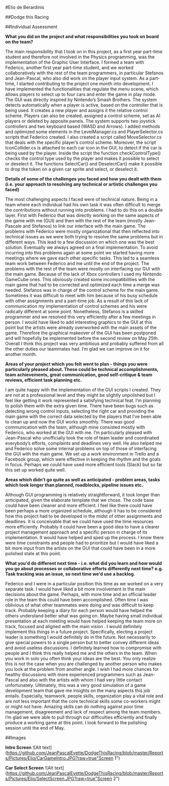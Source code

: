 ﻿#Elio de Berardinis

##Dodge this Racing

##Individual Assessment


**What you did on the project and what responsibilities you took on board on the team?**

The main responsibility that I took on in this project, as a first year part-time student and therefore not involved in the Physics programming, was the implementation of the Graphic User Interface. I formed a team with Federico, another first year part-time student, and we worked collaboratively with the rest of the team programmers, in particular Stefanos and Jean-Pascal, who also did work on the player input system. As a part-time, I started contributing to the project one month into development.
I have implemented the functionalities that regulate the menu scene, which allows players to select up to four cars and enter the game in play mode. The GUI was directly inspired by Nintendo’s Smash Brothers. The system detects automatically when a player is active, based on the controller that is being used. It creates a new player and assigns it the relative control scheme. Players can also be created, assigned a control scheme, set as AI players or deleted by apposite panels. The system supports two joystick controllers and two keyboard based (WASD and Arrows). 
I added methods and optimized some elements in the LevelManager.cs and PlayerSelector.cs scripts that Federico created. I also created a script called MoveSelector.cs that deals with the specific player’s control scheme.
Moreover, the script IconCollider.cs is attached to each car icon in the GUI, to detect if the car is being used by the player. Inside the script the function checkControlType() checks the control type used by the player and makes it possible to select or deselect it.
The functions SelectCar() and DeselectCar() make it possible to drop the token on a given car sprite and select, or deselect it. 

**Details of some of the challenges you faced and how you dealt with them (i.e. your approach to resolving any technical or artistic challenges you faced)**

The most challenging aspects I faced were of technical nature. Being in a team where each individual had his own task it was often difficult to merge the contributions without running into problems. I had to do this on a double layer. First with Federico that was directly working on the same aspects of the game with me (GUI) and then with the rest of the team (mostly Jean-Pascale and Stefanos) to link our interface with the main game. The problems with Federico were mostly organizational that then reflected into technical issues as we were both trying to resolve the same problems but in different ways. This lead to a few discussion on which one was the best solution. Eventually we always agreed on a final implementation. To avoid incurring into this problems again at some point we started having more meetings where we gave each other specific tasks. This led to a seamless team work between Federico and me until the end of the project.
The problems with the rest of the team were mostly on interfacing our GUI with the main game. Because of the lack of Xbox controllers I used my Nintendo GameCube ones. This obviously created some incompatibilities with the main game that had to be corrected and optimized each time a merge was needed. Stefanos was in charge of the control scheme for the main game. Sometimes it was difficult to meet with him because of his busy schedule with other assignments and a part-time job. As a result of this lack of communication my implementation of control schemes and his were radically different at some point. Nonetheless, Stefanos is a skilled programmer and we resolved this very efficiently after a few meetings in person.
I would have liked to add interesting graphics to the GUI at this point but the artists were already overworked with the main assets of the game. Therefore the graphical makeover of the GUI has been postponed and will hopefully be implemented before the second review on May 25th.
Overall I think this project was very ambitious and probably suffered from all the other duties our teammates had. I’m glad we can improve on it for another month.

**Areas of your project which you felt went to plan - things you were particularly pleased about. These could be technical accomplishments, team achievements, great communication, good self-critique & team reviews, efficient task planning etc.**

I am quite happy with the implementation of the GUI scripts I created. They are not at a professional level and they might be slightly unpolished but I feel like getting it work represented a satisfying technical feat. I’m planning to polish them with the extra given time. There have been bugs such as detecting wrong control inputs, selecting the right car and providing the main game with the correct data selected by the players that I’ve been able to clean up and now the GUI works smoothly. There was good communication with the team, although mine consisted mostly with Federico, who worked at the GUI with me. I’m particularly pleased with Jean-Pascal who unofficially took the role of team leader and coordinated everybody’s efforts, complaints and deadlines very well. He also helped me and Federico solve some internal problems on top of those of interfacing the GUI with the main game.
We set up a work environment in Trello and a Facebook group, which were effective in keeping the rhythm and the goals in focus. Perhaps we could have used more efficient tools (Slack) but so far this set up worked quite well. 

**Areas which didn't go quite as well as anticipated - problem areas, tasks which took longer than planned, roadblocks, pipeline issues etc.**

Although GUI programming is relatively straightforward, it took longer than anticipated, given the elaborate template that we chose. The code base could have been cleaner and more efficient. 
I feel like there could have been perhaps a more organized schedule, although it has to be considered how this project had to be developed in the midst of other assignments and deadlines. It is conceivable that we could have used the time resources more efficiently. Probably it could have been a good idea to have a clearer project management approach and a specific person in charge of its implementation. It would have helped and sped up the process. 
I know there were time constraints and people had to prioritize but I would have liked a bit more input from the artists on the GUI that could have been in a more polished state at this point.

**What you'd do different next time - i.e. what did you learn and how would you go about processes or collaborative efforts differently next time? e.g. Task tracking was an issue, so next time we'd use a backlog.**

Federico and I were in a particular position this time as we worked on a very separate task. I would have liked a bit more involvement in the main decisions about the game. Perhaps, with more time and an official leader role in the team this could have been accomplished. Often time I was oblivious of what other teammates were doing and was difficult to keep track. Probably keeping a diary for each person would have helped the others understand better what was going on. Maybe having small individual presentation at each meeting would have helped keeping the team more on track, focused and aligned with the main vision . I would definitely implement this things in a future project. Specifically, electing a project leader is something I would definitely do in the future. Not necessarily to give special powers to a single person but to better convey different ideas and avoid useless discussions. 
I definitely learned how to compromise with people and I think this really helped me and the others in the team. When you work in solo you often think your ideas are the best. You only realize this is not the case when you are challenged by another person who makes you look at the problem from another angle. I wish I had more chances for healthy discussions with more experienced programmers such as Jean-Pascal and also with the artists with whom I had very little contact unfortunately.
Ultimately, this was a very good simulation of a game development team that gave me insights on the many aspects this job entails. Especially, teamwork, people skills, organization play a vital role and are not less important that the core technical skills some co-workers might or might not have. Amazing skills can do nothing against poor time management, disagreement and lack of respect among the team members. I’m glad we were able to pull through our difficulties efficiently and finally produce a working game at this point. I look forward to the polishing session until the end of May.

##Images

**Intro Screen**
![Alt text](https://github.com/JeanPascalEvette/DodgeThisRacing/blob/master/Reports/Pictures/Elio/CarGameIntro.JPG?raw=true"Screen 1")

**Car Select Screen**
![Alt text](https://github.com/JeanPascalEvette/DodgeThisRacing/blob/master/Reports/Pictures/Elio/SelectScreen.JPG?raw=true"Screen 2")